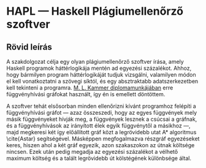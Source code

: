# HAPL — Haskell Plágiumellenőrző szoftver

## Rövid leírás

A szakdolgozat célja egy olyan plágiumellenőrző szoftver írása, amely Haskell programok háttérlogikája mentén ad egyezési százalékot. Ahhoz, hogy bármilyen program háttérlogikáját tudjuk vizsgálni, valamilyen módon el kell vonatkoztatni a szövegi síktól, és egy absztraktabb adatszerkezetben kell tekinteni a programra. [M. L. Kammer diplomamunkájában](https://webspace.science.uu.nl/~hage0101/downloads/marnixkammer-msc.pdf) erre függvényhívási gráfokat használt, így én is emellett döntöttem. 

A szoftver tehát elsősorban minden ellenőrizni kívánt programhoz felépíti a függvényhívási gráfot — azaz összeszedi, hogy az egyes függvények mely másik függvényeket hívják meg, a függvények lesznek a csúcsai a gráfnak, és a függvényhívások az irányított élek egyik függvénytől a másikhoz —, majd megkeresi két így előállított gráf közt a legrövidebb utat A* algoritmus \cite{Astar} segítségével. Másképpen megfogalmazva részgráf egyezéseket keres, hiszen ahol a két gráf egyezik, azon szakaszokon az útnak költsége nincsen. Ezek után pedig megadja az egyezési százalékot a vélhető maximum költség és a talált legrövidebb út kölstégének különbsége által.
